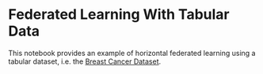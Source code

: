 # Federated Learning With Tabular Data

This notebook provides an example of horizontal federated learning using a tabular dataset, i.e. the [Breast Cancer Dataset](https://www.kaggle.com/uciml/breast-cancer-wisconsin-data).
